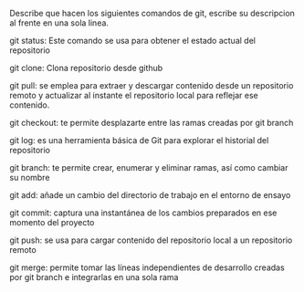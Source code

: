 Describe que hacen los siguientes comandos de git, escribe su descripcion al frente en una sola linea.

git status: Este comando se usa para obtener el estado actual del repositorio

git clone: Clona repositorio desde github

git pull: se emplea para extraer y descargar contenido desde un repositorio remoto y actualizar al instante el repositorio local para reflejar ese contenido.

git checkout: te permite desplazarte entre las ramas creadas por git branch

git log: es una herramienta básica de Git para explorar el historial del repositorio

git branch: te permite crear, enumerar y eliminar ramas, así como cambiar su nombre

git add: añade un cambio del directorio de trabajo en el entorno de ensayo

git commit: captura una instantánea de los cambios preparados en ese momento del proyecto

git push: se usa para cargar contenido del repositorio local a un repositorio remoto

git merge: permite tomar las líneas independientes de desarrollo creadas por git branch e integrarlas en una sola rama
